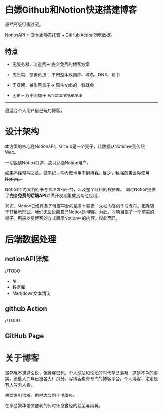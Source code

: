 # 白嫖Github和Notion快速搭建博客

虽然丐版但很讲究。

NotionAPI + Github静态托管 + GitHub Action同步数据。

## 特点

- 无服务器、流量费-> 完全免费的博客方案

- 无后端、部署负担-> 不用整体数据库、域名、DNS、证书

- 无框架、抽象黑盒子-> 原生web的一看就会

- 无第三方中间商-> 从Notion到Github

---
最适合个人用户自己玩的博客。
# 设计架构
本方案的核心是NotionAPI。Github是一个壳子，让数据从Notion来到传统Web。

一切围绕Notion打造，故只适合Notion用户。

~~如果不经常写文章、做笔记，你大概也用不到博客。反之，我强烈建议你使用Notion。~~

Notion作为文档的书写管理发布平台，以及整个项目的数据库。 同时Notion提供了**完全免费的后端API**以供开发者集成到其他应用。

其实，Notion已经具备了博客平台的最基本要素：文档内容创作与发布。但受限于其展示形式，我们无法说服自己Notion是*博客*。为此，本项目搭了一个前端的架子，用来以更博客的方式展示Notion中的内容。仅此而已。
# 后端数据处理
## notionAPI详解
//TODO
- 块
- 数据库
- Markdown文本清洗
## github Action
//TODO
## GitHub Page
# 关于博客

虽然我不想这么说，但博客已死，个人网站和论坛的时代早已落幕：这是不争的事实。流量入口早已被各大厂瓜分，写博客也有专门的博客平台。个人博客，注定是有人写无人看。

用爱发电很难，但耗大公司羊毛很爽。

在享受繁华带来便利的同时怀念曾经的荒芜与纯粹。